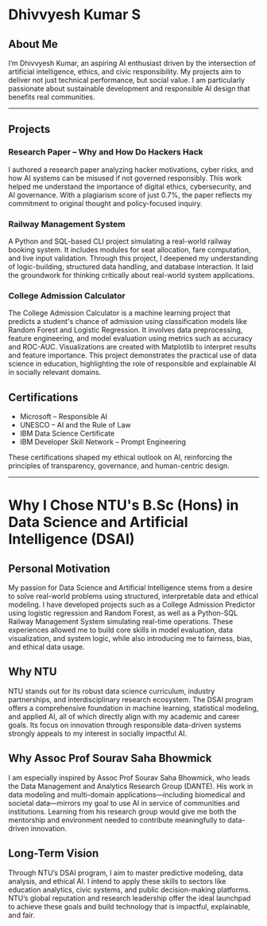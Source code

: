 # Dhivvyesh Kumar S


## About Me
I’m Dhivvyesh Kumar, an aspiring AI enthusiast driven by the intersection of artificial intelligence, ethics, and civic responsibility. My projects aim to deliver not just technical performance, but social value. I am particularly passionate about sustainable development and responsible AI design that benefits real communities.

---

## Projects

### Research Paper – Why and How Do Hackers Hack
I authored a research paper analyzing hacker motivations, cyber risks, and how AI systems can be misused if not governed responsibly. This work helped me understand the importance of digital ethics, cybersecurity, and AI governance. With a plagiarism score of just 0.7%, the paper reflects my commitment to original thought and policy-focused inquiry.

### Railway Management System
A Python and SQL-based CLI project simulating a real-world railway booking system. It includes modules for seat allocation, fare computation, and live input validation. Through this project, I deepened my understanding of logic-building, structured data handling, and database interaction. It laid the groundwork for thinking critically about real-world system applications.

### College Admission Calculator
The College Admission Calculator is a machine learning project that predicts a student's chance of admission using classification models like Random Forest and Logistic Regression. It involves data preprocessing, feature engineering, and model evaluation using metrics such as accuracy and ROC-AUC. Visualizations are created with Matplotlib to interpret results and feature importance. This project demonstrates the practical use of data science in education, highlighting the role of responsible and explainable AI in socially relevant domains.


## Certifications
- Microsoft – Responsible AI
- UNESCO – AI and the Rule of Law
- IBM Data Science Certificate
- IBM Developer Skill Network – Prompt Engineering

These certifications shaped my ethical outlook on AI, reinforcing the principles of transparency, governance, and human-centric design.

---

# Why I Chose NTU's B.Sc (Hons) in Data Science and Artificial Intelligence (DSAI)

## Personal Motivation
My passion for Data Science and Artificial Intelligence stems from a desire to solve real-world problems using structured, interpretable data and ethical modeling. I have developed projects such as a College Admission Predictor using logistic regression and Random Forest, as well as a Python-SQL Railway Management System simulating real-time operations. These experiences allowed me to build core skills in model evaluation, data visualization, and system logic, while also introducing me to fairness, bias, and ethical data usage.

## Why NTU
NTU stands out for its robust data science curriculum, industry partnerships, and interdisciplinary research ecosystem. The DSAI program offers a comprehensive foundation in machine learning, statistical modeling, and applied AI, all of which directly align with my academic and career goals. Its focus on innovation through responsible data-driven systems strongly appeals to my interest in socially impactful AI.

## Why Assoc Prof Sourav Saha Bhowmick
I am especially inspired by Assoc Prof Sourav Saha Bhowmick, who leads the Data Management and Analytics Research Group (DANTE). His work in data modeling and multi-domain applications—including biomedical and societal data—mirrors my goal to use AI in service of communities and institutions. Learning from his research group would give me both the mentorship and environment needed to contribute meaningfully to data-driven innovation.

## Long-Term Vision
Through NTU’s DSAI program, I aim to master predictive modeling, data analysis, and ethical AI. I intend to apply these skills to sectors like education analytics, civic systems, and public decision-making platforms. NTU’s global reputation and research leadership offer the ideal launchpad to achieve these goals and build technology that is impactful, explainable, and fair.



